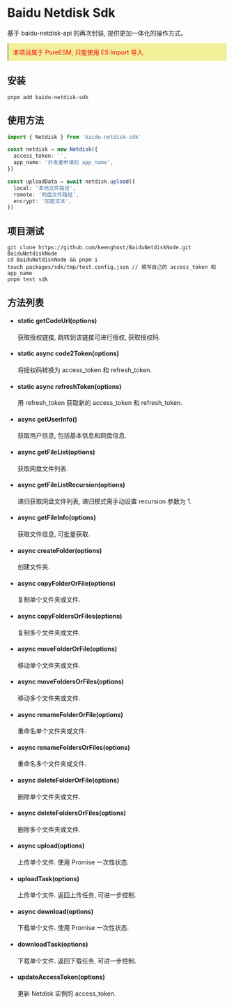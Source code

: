 # Baidu Netdisk Sdk

基于 baidu-netdisk-api 的再次封装, 提供更加一体化的操作方式。

<p style="background: #F0F099; padding: 10px; border-left: 3px solid #B5B588; color: #FF0000;">本项目属于 PureESM, 只能使用 ES Import 导入.</p>

## 安装

```
pnpm add baidu-netdisk-sdk
```

## 使用方法

```typescript
import { Netdisk } from 'baidu-netdisk-sdk'

const netdisk = new Netdisk({
  access_token: '',
  app_name: '开发者申请的 app_name',
})

const uploadData = await netdisk.upload({
  local: '本地文件路径',
  remote: '网盘文件路径',
  encrypt: '加密文本',
})
```

## 项目测试

```
git clone https://github.com/keenghost/BaiduNetdiskNode.git BaiduNetdiskNode
cd BaiduNetdiskNode && pnpm i
touch packages/sdk/tmp/test.config.json // 填写自己的 access_token 和 app_name
pnpm test sdk
```

## 方法列表

- #### static getCodeUrl(options)

  获取授权链接, 跳转到该链接可进行授权, 获取授权码.

- #### static async code2Token(options)

  将授权码转换为 access_token 和 refresh_token.

- #### static async refreshToken(options)

  用 refresh_token 获取新的 access_token 和 refresh_token.

- #### async getUserInfo()

  获取用户信息, 包括基本信息和网盘信息.

- #### async getFileList(options)

  获取网盘文件列表.

- #### async getFileListRecursion(options)

  递归获取网盘文件列表, 递归模式需手动设置 recursion 参数为 1.

- #### async getFileInfo(options)

  获取文件信息, 可批量获取.

- #### async createFolder(options)

  创建文件夹.

- #### async copyFolderOrFile(options)

  复制单个文件夹或文件.

- #### async copyFoldersOrFiles(options)

  复制多个文件夹或文件.

- #### async moveFolderOrFile(options)

  移动单个文件夹或文件.

- #### async moveFoldersOrFiles(options)

  移动多个文件夹或文件.

- #### async renameFolderOrFile(options)

  重命名单个文件夹或文件.

- #### async renameFoldersOrFiles(options)

  重命名多个文件夹或文件.

- #### async deleteFolderOrFile(options)

  删除单个文件夹或文件.

- #### async deleteFoldersOrFiles(options)

  删除多个文件夹或文件.

- #### async upload(options)

  上传单个文件. 使用 Promise 一次性状态.

- #### uploadTask(options)

  上传单个文件. 返回上传任务, 可进一步控制.

- #### async download(options)

  下载单个文件. 使用 Promise 一次性状态.

- #### downloadTask(options)

  下载单个文件. 返回下载任务, 可进一步控制.

- #### updateAccessToken(options)

  更新 Netdisk 实例的 access_token.
